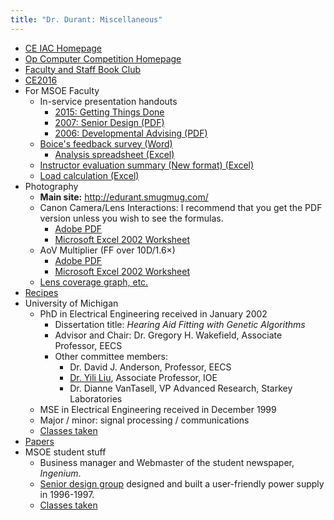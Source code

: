 ```yaml
---
title: "Dr. Durant: Miscellaneous"
---
```


 * <a href="../ceiac/">CE IAC Homepage</a>
 * <a href="../opcomp/">Op Computer Competition Homepage</a>
 * [Faculty and Staff Book Club](bookClub.html)
 * <a href="../ce2016/">CE2016</a>
 * For MSOE Faculty
   * In-service presentation handouts
     * <a href="2015inserviceGtd.html">2015: Getting Things Done</a>
     * <a href="2007inserviceSeniorProjectTeams.pdf">2007: Senior Design (PDF)</a>
     * <a href="2006InServiceDevelopmentalAdvising.pdf">2006: Developmental Advising (PDF)</a>
   * <a href="boiceSurvey.doc">Boice's feedback survey (Word)</a>
     * <a href="boiceSurveyAnalysis.xlsx">Analysis spreadsheet (Excel)</a>
   * <a href="eval.xls">Instructor evaluation summary (New format) (Excel)</a>
   * <a href="load.xls">Load calculation (Excel)</a>
 * Photography  
   * **Main site:** <a href="http://edurant.smugmug.com/">http://edurant.smugmug.com/</a>
   * Canon Camera/Lens Interactions: I recommend that you get the PDF version unless you wish to see the formulas.
     * <a href="cameraLens.pdf">Adobe PDF</a>
     * <a href="cameraLens.xls">Microsoft Excel 2002 Worksheet</a>
   * AoV Multiplier (FF over 10D/1.6&times;)
     * <a href="AoVmultiplier.pdf">Adobe PDF</a>
     * <a href="AoVmultiplier.xls">Microsoft Excel 2002 Worksheet</a>
   * <a href="lls/">Lens coverage graph, etc.</a>
 * <a href="recipes/">Recipes</a>
 * University of Michigan 
   * PhD in Electrical Engineering received in January 2002
       * Dissertation title: *Hearing Aid Fitting with Genetic Algorithms*
       * Advisor and Chair: Dr. Gregory H. Wakefield</a>, Associate Professor, EECS
       * Other committee members:
         * Dr. David J. Anderson, Professor, EECS
         * <a href="http://www-personal.engin.umich.edu/~yililiu/">Dr. Yili Liu</a>, Associate Professor, IOE
         * Dr. Dianne VanTasell, VP Advanced Research, Starkey Laboratories
   * MSE in Electrical Engineering received in December 1999
   * Major / minor: signal processing / communications
   * <a HREF="mich-classes.html">Classes taken</a>  
 * <a href="papers/" title="Abstracts and complete text of select papers">Papers</a>
 * MSOE student stuff
   * Business manager and Webmaster of the student newspaper, *Ingenium*.
   * <a HREF="seed/">Senior design group</a> designed and built a user-friendly power supply in 1996-1997.
   * <a href="msoe-classes.html">Classes taken</a>
